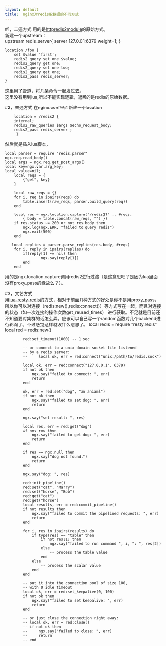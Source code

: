 ```yaml
---
layout: default
title:  nginx对redis取数据的不同方式
---
```

#1，二逼方式
用的是[httpredis2module](http://wiki.nginx.org/HttpRedis2Module)的原始方式。    
 新建一个upstream：   
     upstream redis_server{
            server 127.0.0.1:6379 weight=1;
    }
    
    location /foo {
        set $value 'first';
        redis2_query set one $value;
        redis2_query get one;
        redis2_query set one two;
        redis2_query get one;
        redis2_pass redis_server;
    }
这里用了[管道](http://hopestar.github.com/2012/09/25/redis-pipeline/)，将几条命令一起发过去。   
这里没有用到lua,所以不能实现逻辑，返回的是redis的原始数据。

#2，普通方式
在nginx.conf里面新建一个location 
    
        location = /redis2 {
        internal;
        redis2_raw_queries $args $echo_request_body;
        redis2_pass redis_server ;
         }

然后就是插入lua脚本，

    local parser = require "redis.parser"
    ngx.req.read_body()
    local args = ngx.req.get_post_args()
    local key=ngx.var.arg_key;
    local value=nil;
        local reqs = {
            {"get", key}
        }
    
        local raw_reqs = {}
        for i, req in ipairs(reqs) do
            table.insert(raw_reqs, parser.build_query(req))
        end
    
        local res = ngx.location.capture("/redis2?" .. #reqs,
            { body = table.concat(raw_reqs, "") })
        if res.status ~= 200 or not res.body then
            ngx.log(ngx.ERR, "failed to query redis")
            ngx.exit(500)
        end
    
       local replies = parser.parse_replies(res.body, #reqs)
        for i, reply in ipairs(replies) do
            if(reply[1] ~= nil) then
                    ngx.say(reply[1])
            end
        end     
用的是ngx.location.capture调用redis2进行过渡（是这意思吧？是因为lua里面没有proxy_pass的缘故么？）。

#3，文艺方式    
用[lua-resty-redis](https://github.com/agentzh/lua-resty-redis)的方式，相对于前面几种方式的好处是你不是用proxy_pass，
所以你可以对连接（redis:new(),redis:connect()）等方式写在一起，而且对连接的状态（如一次连接的操作次数get_reused_times）
进行获取。不足就是目前还不知道要对集群的话怎么弄。应该可以自己写一个random函数对几个backend进行轮询了。不过感觉这样就没什么意思了。
local redis = require "resty.redis"
            local red = redis:new()

            red:set_timeout(1000) -- 1 sec

            -- or connect to a unix domain socket file listened
            -- by a redis server:
            --     local ok, err = red:connect("unix:/path/to/redis.sock")

            local ok, err = red:connect("127.0.0.1", 6379)
            if not ok then
                ngx.say("failed to connect: ", err)
                return
            end

            ok, err = red:set("dog", "an aniaml")
            if not ok then
                ngx.say("failed to set dog: ", err)
                return
            end

            ngx.say("set result: ", res)

            local res, err = red:get("dog")
            if not res then
                ngx.say("failed to get dog: ", err)
                return
            end

            if res == ngx.null then
                ngx.say("dog not found.")
                return
            end

            ngx.say("dog: ", res)

            red:init_pipeline()
            red:set("cat", "Marry")
            red:set("horse", "Bob")
            red:get("cat")
            red:get("horse")
            local results, err = red:commit_pipeline()
            if not results then
                ngx.say("failed to commit the pipelined requests: ", err)
                return
            end

            for i, res in ipairs(results) do
                if type(res) == "table" then
                    if not res[1] then
                        ngx.say("failed to run command ", i, ": ", res[2])
                    else
                        -- process the table value
                    end
                else
                    -- process the scalar value
                end
            end

            -- put it into the connection pool of size 100,
            -- with 0 idle timeout
            local ok, err = red:set_keepalive(0, 100)
            if not ok then
                ngx.say("failed to set keepalive: ", err)
                return
            end

            -- or just close the connection right away:
            -- local ok, err = red:close()
            -- if not ok then
            --     ngx.say("failed to close: ", err)
            --     return
            -- end
            